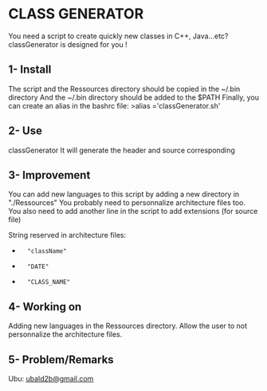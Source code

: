 CLASS GENERATOR
===============

You need a script to create quickly new classes in C++, Java...etc?
classGenerator is designed for you !

1- Install
----------

The script and the Ressources directory should be copied in the ~/.bin directory
And the ~/.bin directory should be added to the $PATH
Finally, you can create an alias in the bashrc file:
	>alias <commande>='classGenerator.sh'
			
2- Use
------

classGenerator <className> <language>
It will generate the header and source corresponding
	
3- Improvement
--------------

You can add new languages to this script by adding a new directory in "./Ressources"
You probably need to personnalize architecture files too.
You also need to add another line in the script to add extensions (for source file)
		
String reserved in architecture files:
*		"className"
*		"DATE"
*		"CLASS_NAME"
			
4- Working on
-------------

Adding new languages in the Ressources directory.
Allow the user to not personnalize the architecture files.
		
5- Problem/Remarks
------------------

Ubu: ubald2b@gmail.com
